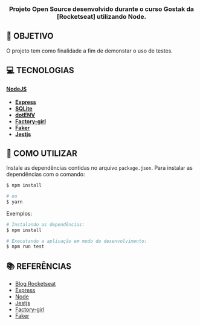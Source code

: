 <h3 align="center">

Projeto **Open Source** desenvolvido durante o curso **Gostak** da **[Rocketseat]** utilizando Node.

</h3>

## **:rocket: OBJETIVO**

O projeto tem como finalidade a fim de demonstar o uso de testes.


## **:computer: TECNOLOGIAS**


#### [NodeJS][node]

  - **[Express][express]**
  - **[SQLite][sqlite3]**
  - **[dotENV][dotenv]**
  - **[Factory-girl][factory-girl]**
  - **[Faker][faker]**
  - **[Jestjs][jestjs]**
  
  ## **:wine_glass: COMO UTILIZAR**



Instale as dependências contidas no arquivo `package.json`. Para instalar as dependências com o comando:

```sh
$ npm install

# ou
$ yarn
```

Exemplos:
```sh
# Instalando as dependências:
$ npm install

# Executando a aplicação em modo de desenvolvimento:
$ npm run test
```
## **:books: REFERÊNCIAS**


- [Blog Rocketseat](https://blog.rocketseat.com.br/)
- [Express](https://expressjs.com/pt-br/)
- [Node](https://nodejs.org/en/)
- [Jestjs](https://jestjs.io/docs/pt-BR/getting-started)
- [Factory-girl](https://github.com/stalniy/factory-girl)
- [Faker](https://github.com/faker-ruby/faker)

<!-- Techs -->


[jestjs]: https://jestjs.io/docs/pt-BR/getting-started
[factory-girl]: https://github.com/stalniy/factory-girl
[faker]: https://github.com/faker-ruby/faker
[node]: https://nodejs.org/en/
[express]: https://expressjs.com/
[sqlite3]: https://github.com/mapbox/node-sqlite3
[axios]: https://github.com/axios/axios
[dotenv]: https://github.com/motdotla/dotenv
[yarn]: https://classic.yarnpkg.com/en/docs/install/#debian-stable
